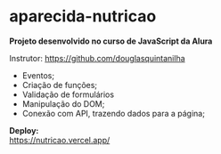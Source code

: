 # aparecida-nutricao

**Projeto desenvolvido no curso de JavaScript da Alura**

Instrutor: https://github.com/douglasquintanilha

- Eventos;
- Criação de funções;
- Validação de formulários
- Manipulação do DOM;
- Conexão com API, trazendo dados para a página;

**Deploy:**  
https://nutricao.vercel.app/
